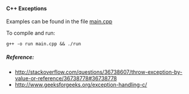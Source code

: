 #### C++ Exceptions

Examples can be found in the file <a href="https://github.com/amirbawab/CPP-LAB/blob/master/week10/main.cpp">main.cpp</a>

To compile and run:  
```
g++ -o run main.cpp && ./run
```

##### Reference:
* http://stackoverflow.com/questions/36738607/throw-exception-by-value-or-reference/36738778#36738778
* http://www.geeksforgeeks.org/exception-handling-c/
